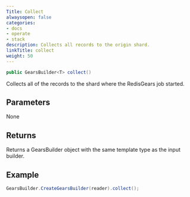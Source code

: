 ```yaml
---
Title: Collect
alwaysopen: false
categories:
- docs
- operate
- stack
description: Collects all records to the origin shard.
linkTitle: collect
weight: 50
---
```


```java
public GearsBuilder<T> collect()
```

Collects all of the records to the shard where the RedisGears job started.

## Parameters
 
None

## Returns

Returns a GearsBuilder object with the same template type as the input builder.

## Example

```java
GearsBuilder.CreateGearsBuilder(reader).collect();
```